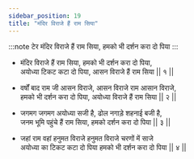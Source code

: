 ```yaml
---
sidebar_position: 19
title: "मंदिर विराजे हैं राम सिया"
---
```


:::note टेर
मंदिर विराजे हैं राम सिया, हमको भी दर्शन करा दो पिया
:::

- मंदिर विराजे हैं राम सिया, हमको भी दर्शन करा दो पिया,<br/>
अयोध्या टिकट कटा दो पिया, आसन विराजे हैं राम सिया	 || १ || 

- वर्षों बाद राम जी आसन विराजे, आसन विराजे राम आसान विराजे, <br/>
हमको भी दर्शन करा दो पिया, अयोध्या विराजे हैं राम सिया 	|| २ || 

- जगमग जगमग अयोध्या सजी है, ढोल नगाड़े शहनाई बजी है,<br/>
जनम भूमि पहुंचे हैं राम सिया, हमको दर्शन करा दो पिया 	|| ३ || 

- जहां राम वहां हनुमत विराजे हनुमत विराजे चरणों में साजे <br/>
अयोध्या का टिकट कटा दो पिया हमको भी दर्शन करा दो पिया 	|| ४ || 
